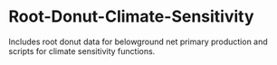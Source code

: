 # Root-Donut-Climate-Sensitivity
Includes root donut data for belowground net primary production and scripts for climate sensitivity functions.
